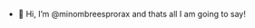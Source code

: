 - 👋 Hi, I’m @minombreesprorax and thats all I am going to say!

<!---
minombreesprorax/minombreesprorax is a ✨ special ✨ repository because its `README.md` (this file) appears on your GitHub profile.
You can click the Preview link to take a look at your changes.
--->
